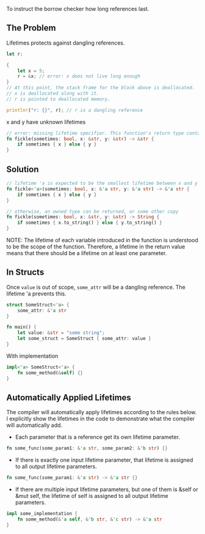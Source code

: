 To instruct the borrow checker how long references last.
## The Problem
Lifetimes protects against dangling references.
```rust
let r;

{
	let x = 5;
	r = &x; // error: x does not live long enough
}
// At this point, the stack frame for the block above is deallocated.
// x is deallocated along with it.
// r is pointed to deallocated memory.

println!("r: {}", r); // r is a dangling reference
```

x and y have unknown lifetimes
```rust
// error: missing lifetime specifier. This function's return type contains a borrowed value, but the signature does not say whether it is borrowed from `x` or `y 
fn fickle(sometimes: bool, x: &str, y: &str) -> &str {
	if sometimes { x } else { y }
}
```

## Solution
```rust
// lifetime 'a is expected to be the smallest lifetime between x and y
fn fickle<'a>(sometimes: bool, x: &'a str, y: &'a str) -> &'a str { 
	if sometimes { x } else { y }
}

// otherwise, an owned type can be returned, or some other copy
fn fickle(sometimes: bool, x: &str, y: &str) -> String { 
	if sometimes { x.to_string() } else { y.to_string() }
}
```

NOTE: The lifetime of each variable introduced in the function is understood to be the scope of the function. Therefore, a lifetime in the return value means that there should be a lifetime on at least one parameter.

## In Structs
Once `value` is out of scope, `some_attr` will be a dangling reference. The lifetime 'a prevents this.
```rust
struct SomeStruct<'a> {
	some_attr: &'a str
}

fn main() {
	let value: &str = "some string";
	let some_struct = SomeStruct { some_attr: value }
}
```

With implementation
```rust
impl<'a> SomeStruct<'a> {
	fn some_method(&self) {}
}
```

## Automatically Applied Lifetimes
The compiler will automatically apply lifetimes according to the rules below. I explicitly show the lifetimes in the code to demonstrate what the compiler will automatically add.
- Each parameter that is a reference get its own lifetime parameter.
```rust
fn some_func(some_param1: &'a str, some_param2: &'b str) {}
```

- If there is exactly one input lifetime parameter, that lifetime is assigned to all output lifetime parameters.
```rust
fn some_func(some_param1: &'a str) -> &'a str {}
```

- If there are multiple input lifetime parameters, but one of them is &self or &mut self, the lifetime of self is assigned to all output lifetime parameters.
```rust
impl some_implementation {
	fn some_method(&'a self, &'b str, &'c str) -> &'a str
}
```